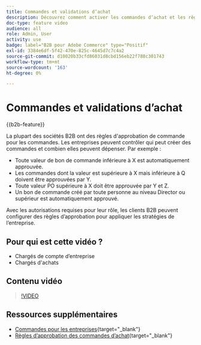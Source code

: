 ```yaml
---
title: Commandes et validations d’achat
description: Découvrez comment activer les commandes d’achat et les règles d’approbation pour vos comptes d’entreprise B2B.
doc-type: feature video
audience: all
role: Admin, User
activity: use
badge: label="B2B pour Adobe Commerce" type="Positif"
exl-id: 3384e6df-5f42-470e-825c-4645d7c7c4a2
source-git-commit: d10020b33cfd86031d8cbd156eb22f788c301743
workflow-type: tm+mt
source-wordcount: '163'
ht-degree: 0%

---
```


# Commandes et validations d’achat

{{b2b-feature}}

La plupart des sociétés B2B ont des règles d&#39;approbation de commande pour les commandes. Les entreprises peuvent contrôler qui peut créer des commandes et combien elles peuvent dépenser. Par exemple :

- Toute valeur de bon de commande inférieure à X est automatiquement approuvée.
- Les commandes dont la valeur est supérieure à X mais inférieure à Q doivent être approuvées par Y.
- Toute valeur PO supérieure à X doit être approuvée par Y et Z.
- Un bon de commande créé par toute personne au niveau Director ou supérieur est automatiquement approuvé.

Avec les autorisations requises pour leur rôle, les clients B2B peuvent configurer des règles d’approbation pour appliquer les stratégies de l’entreprise.

## Pour qui est cette vidéo ?

- Chargés de compte d’entreprise
- Chargés d&#39;achats

## Contenu vidéo

>[!VIDEO](https://video.tv.adobe.com/v/344450?quality=12&learn=on)

## Ressources supplémentaires

- [Commandes pour les entreprises](https://experienceleague.adobe.com/docs/commerce-admin/b2b/purchase-orders/purchase-order-flow.html){target="_blank"}
- [Règles d’approbation des commandes d’achat](https://experienceleague.adobe.com/docs/commerce-admin/b2b/purchase-orders/account-dashboard-approval-rules.html){target="_blank"}
